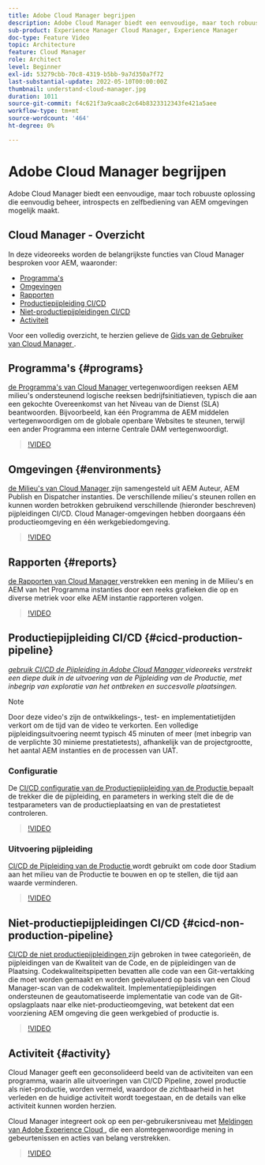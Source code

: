 ```yaml
---
title: Adobe Cloud Manager begrijpen
description: Adobe Cloud Manager biedt een eenvoudige, maar toch robuuste oplossing die eenvoudig beheer, introspects en zelfbediening van AEM omgevingen mogelijk maakt.
sub-product: Experience Manager Cloud Manager, Experience Manager
doc-type: Feature Video
topic: Architecture
feature: Cloud Manager
role: Architect
level: Beginner
exl-id: 53279cbb-70c8-4319-b5bb-9a7d350a7f72
last-substantial-update: 2022-05-10T00:00:00Z
thumbnail: understand-cloud-manager.jpg
duration: 1011
source-git-commit: f4c621f3a9caa8c2c64b8323312343fe421a5aee
workflow-type: tm+mt
source-wordcount: '464'
ht-degree: 0%

---
```


# Adobe Cloud Manager begrijpen

Adobe Cloud Manager biedt een eenvoudige, maar toch robuuste oplossing die eenvoudig beheer, introspects en zelfbediening van AEM omgevingen mogelijk maakt.

## Cloud Manager - Overzicht

In deze videoreeks worden de belangrijkste functies van Cloud Manager besproken voor AEM, waaronder:

* [Programma&#39;s](#programs)
* [Omgevingen](#environments)
* [Rapporten](#reports)
* [Productiepijpleiding CI/CD](#cicd-production-pipeline)
* [Niet-productiepijpleidingen CI/CD](#cicd-non-production-pipeline)
* [Activiteit](#activity)

Voor een volledig overzicht, te herzien gelieve de [ Gids van de Gebruiker van Cloud Manager ](https://experienceleague.adobe.com/docs/experience-manager-cloud-manager/content/introduction.html?lang=nl-NL).

## Programma&#39;s {#programs}

[ de Programma&#39;s van Cloud Manager ](https://experienceleague.adobe.com/docs/experience-manager-cloud-manager/content/getting-started/program-setup.html?lang=nl-NL) vertegenwoordigen reeksen AEM milieu&#39;s ondersteunend logische reeksen bedrijfsinitiatieven, typisch die aan een gekochte Overeenkomst van het Niveau van de Dienst (SLA) beantwoorden. Bijvoorbeeld, kan één Programma de AEM middelen vertegenwoordigen om de globale openbare Websites te steunen, terwijl een ander Programma een interne Centrale DAM vertegenwoordigt.

>[!VIDEO](https://video.tv.adobe.com/v/26313?quality=12&learn=on)

## Omgevingen {#environments}

[ de Milieu&#39;s van Cloud Manager ](https://experienceleague.adobe.com/docs/experience-manager-cloud-manager/content/using/managing-environments.html?lang=nl-NL) zijn samengesteld uit AEM Auteur, AEM Publish en Dispatcher instanties. De verschillende milieu&#39;s steunen rollen en kunnen worden betrokken gebruikend verschillende (hieronder beschreven) pijpleidingen CI/CD. Cloud Manager-omgevingen hebben doorgaans één productieomgeving en één werkgebiedomgeving.

>[!VIDEO](https://video.tv.adobe.com/v/26318?quality=12&learn=on)

## Rapporten {#reports}

[ de Rapporten van Cloud Manager ](https://experienceleague.adobe.com/docs/experience-manager-cloud-manager/content/using/monitoring-environments.html?lang=nl-NL) verstrekken een mening in de Milieu&#39;s en AEM van het Programma instanties door een reeks grafieken die op en diverse metriek voor elke AEM instantie rapporteren volgen.

>[!VIDEO](https://video.tv.adobe.com/v/26315?quality=12&learn=on)

## Productiepijpleiding CI/CD {#cicd-production-pipeline}

*[gebruik CI/CD de Pijpleiding in Adobe Cloud Manager ](./use-the-cicd-pipeline-in-cloud-manager-for-aem.md) videoreeks verstrekt een diepe duik in de uitvoering van de Pijpleiding van de Productie, met inbegrip van exploratie van het ontbreken en succesvolle plaatsingen.*

>[!NOTE]
>
> Door deze video&#39;s zijn de ontwikkelings-, test- en implementatietijden verkort om de tijd van de video te verkorten. Een volledige pijpleidingsuitvoering neemt typisch 45 minuten of meer (met inbegrip van de verplichte 30 minieme prestatietests), afhankelijk van de projectgrootte, het aantal AEM instanties en de processen van UAT.

### Configuratie

De [ CI/CD configuratie van de Productiepijpleiding van de Productie ](https://experienceleague.adobe.com/docs/experience-manager-cloud-manager/content/using/pipelines/production-pipelines.html?lang=nl-NL) bepaalt de trekker die de pijpleiding, en parameters in werking stelt die de de testparameters van de productieplaatsing en van de prestatietest controleren.

>[!VIDEO](https://video.tv.adobe.com/v/26314?quality=12&learn=on)

### Uitvoering pijpleiding

[ CI/CD de Pijpleiding van de Productie ](https://experienceleague.adobe.com/docs/experience-manager-cloud-manager/content/using/code-deployment.html?lang=nl-NL) wordt gebruikt om code door Stadium aan het milieu van de Productie te bouwen en op te stellen, die tijd aan waarde verminderen.

>[!VIDEO](https://video.tv.adobe.com/v/26317?quality=12&learn=on)

## Niet-productiepijpleidingen CI/CD {#cicd-non-production-pipeline}

[ CI/CD de niet productiepijpleidingen ](https://experienceleague.adobe.com/docs/experience-manager-cloud-manager/content/using/pipelines/production-pipelines.html?lang=nl-NL) zijn gebroken in twee categorieën, de pijpleidingen van de Kwaliteit van de Code, en de pijpleidingen van de Plaatsing. Codekwaliteitspipetten bevatten alle code van een Git-vertakking die moet worden gemaakt en worden geëvalueerd op basis van een Cloud Manager-scan van de codekwaliteit. Implementatiepijpleidingen ondersteunen de geautomatiseerde implementatie van code van de Git-opslagplaats naar elke niet-productieomgeving, wat betekent dat een voorziening AEM omgeving die geen werkgebied of productie is.

>[!VIDEO](https://video.tv.adobe.com/v/26316?quality=12&learn=on)

## Activiteit {#activity}

Cloud Manager geeft een geconsolideerd beeld van de activiteiten van een programma, waarin alle uitvoeringen van CI/CD Pipeline, zowel productie als niet-productie, worden vermeld, waardoor de zichtbaarheid in het verleden en de huidige activiteit wordt toegestaan, en de details van elke activiteit kunnen worden herzien.

Cloud Manager integreert ook op een per-gebruikersniveau met [ Meldingen van Adobe Experience Cloud ](https://experienceleague.adobe.com/docs/experience-manager-cloud-manager/content/using/notifications.html?lang=nl-NL), die een alomtegenwoordige mening in gebeurtenissen en acties van belang verstrekken.

>[!VIDEO](https://video.tv.adobe.com/v/26319?quality=12&learn=on)
